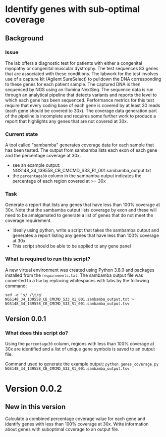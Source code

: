 # Identify genes with sub-optimal coverage

## Background
### Issue
The lab offers a diagnostic test for patients with either a congenital myopathy or congenital muscular dystrophy. The test sequences 83 genes that are associated with these conditions. The labwork for the test involves use of a capture kit (Agilent SureSelect) to pulldown the DNA corresponding to these genes for each patient sample. The captured DNA is then sequenced by NGS using an Illumina NextSeq. The sequence data is run through an analytical pipeline that detects variants and reports the level to which each gene has been sequenced. Performance metrics for this test require that every coding base of each gene is covered by at least 30 reads (each gene should be covered to 30x). The coverage data generation part of the pipeline is incomplete and requires some further work to produce a report that highlights any genes that are not covered at 30x.

### Current state
A tool called "sambamba" generates coverage data for each sample that has been tested. The output from sambamba lists each exon of each gene and the percentage coverage at 30x. 
- see an example output: NGS148_34_139558_CB_CMCMD_S33_R1_001.sambamba_output.txt
- the `percentage30` column in the sambamba output indicates the percentage of each region covered at >= 30x

### Task
Generate a report that lists any genes that have less than 100% coverage at 30x. Note that the sambamba output lists coverage by exon and these will need to be amalgamated to generate a list of genes that do not meet the coverage requirement.

- Ideally using python, write a script that takes the sambamba output and generates a report listing any genes that have less than 100% coverage at 30x
- This script should be able to be applied to any gene panel

### What is required to run this script?
A new virtual environment was created using Python 3.8.0 and packages installed from the `requirements.txt`.
The sambamba output file was converted to a tsv by replacing whitespaces with tabs by the following command: 

`sed -e 's/ /\t/g' NGS148_34_139558_CB_CMCMD_S33_R1_001.sambamba_output.txt > NGS148_34_139558_CB_CMCMD_S33_R1_001.sambamba_output.tsv`

## Version 0.0.1
### What does this script do?
Using the `percentage30` column, regions with less than 100% coverage at 30x are identified and a list of unique gene symbols is saved to an output file.

Command used to generate the example output: `python genes_coverage.py NGS148_34_139558_CB_CMCMD_S33_R1_001.sambamba_output.tsv`

# Version 0.0.2
## New in this version
Calculate a combined percentage coverage value for each gene and identify genes with less than 100% coverage at 30x. Write information about genes with suboptimal coverage to an output file.
